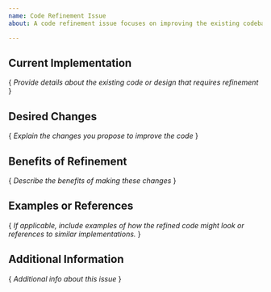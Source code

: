 ```yaml
---
name: Code Refinement Issue
about: A code refinement issue focuses on improving the existing codebase without changing the external behavior of the application

---
```

## Current Implementation
{ *Provide details about the existing code or design that requires refinement* }

## Desired Changes
{ *Explain the changes you propose to improve the code* }

## Benefits of Refinement
{ *Describe the benefits of making these changes* }

## Examples or References
{ *If applicable, include examples of how the refined code might look or references to similar implementations.* }

## Additional Information
{ *Additional info about this issue* }
